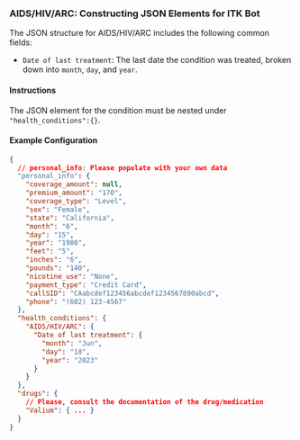 ### AIDS/HIV/ARC: Constructing JSON Elements for ITK Bot

The JSON structure for AIDS/HIV/ARC includes the following common fields:

- `Date of last treatment`: The last date the condition was treated, broken down into `month`, `day`, and `year`.

#### Instructions

The JSON element for the condition must be nested under `"health_conditions":{}`.

#### Example Configuration

```json
{
  // personal_info: Please populate with your own data
  "personal_info": {
    "coverage_amount": null,
    "premium_amount": "170",
    "coverage_type": "Level",
    "sex": "Female",
    "state": "California",
    "month": "6",
    "day": "15",
    "year": "1980",
    "feet": "5",
    "inches": "6",
    "pounds": "140",
    "nicotine_use": "None",
    "payment_type": "Credit Card",
    "callSID": "CAabcdef123456abcdef1234567890abcd",
    "phone": "(602) 123-4567"
  },
  "health_conditions": {
    "AIDS/HIV/ARC": {
      "Date of last treatment": {
        "month": "Jun",
        "day": "18",
        "year": "2023"
      }
    }
  },
  "drugs": {
    // Please, consult the documentation of the drug/medication
    "Valium": { ... }
  }
}
```
